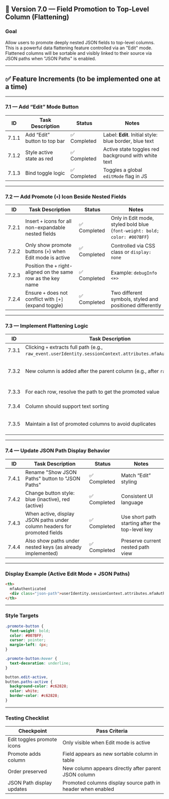 ## 🧩 Version 7.0 — Field Promotion to Top-Level Column (Flattening)

### Goal

Allow users to promote deeply nested JSON fields to top-level columns. This is a powerful data flattening feature controlled via an "Edit" mode. Flattened columns will be sortable and visibly linked to their source via JSON paths when "JSON Paths" is enabled.

---

## ✅ Feature Increments (to be implemented one at a time)

---

### 7.1 — Add “Edit” Mode Button

| ID   | Task Description | Status | Notes |
|------|------------------|--------|-------|
| 7.1.1 | Add “Edit” button to top bar | ✅ Completed | Label: **Edit**. Initial style: blue border, blue text |
| 7.1.2 | Style active state as red | ✅ Completed | Active state toggles red background with white text |
| 7.1.3 | Bind toggle logic | ✅ Completed | Toggles a global `editMode` flag in JS |

---

### 7.2 — Add Promote (`+`) Icon Beside Nested Fields

| ID   | Task Description | Status | Notes |
|------|------------------|--------|-------|
| 7.2.1 | Insert `+` icons for all non-expandable nested fields | ✅ Completed | Only in Edit mode, styled bold blue (`font-weight: bold; color: #007BFF`) |
| 7.2.2 | Only show promote buttons (`+`) when Edit mode is active | ✅ Completed | Controlled via CSS class or `display: none` |
| 7.2.3 | Position the `+` right-aligned on the same row as the key name | ✅ Completed | Example: `debugInfo <+>` |
| 7.2.4 | Ensure `+` does not conflict with `[+]` (expand toggle) | ✅ Completed | Two different symbols, styled and positioned differently |

---

### 7.3 — Implement Flattening Logic

| ID   | Task Description | Status | Notes |
|------|------------------|--------|-------|
| 7.3.1 | Clicking `+` extracts full path (e.g., `raw_event.userIdentity.sessionContext.attributes.mfaAuthenticated`) | ✅ Completed | Store this as the source path |
| 7.3.2 | New column is added after the parent column (e.g., after `raw_event`) | ✅ Completed | Column label should be the last segment (`mfaAuthenticated`) |
| 7.3.3 | For each row, resolve the path to get the promoted value | ✅ Completed | Empty if value doesn't exist |
| 7.3.4 | Column should support text sorting | ✅ Completed | Use existing sort logic |
| 7.3.5 | Maintain a list of promoted columns to avoid duplicates | ✅ Completed | Prevent re-promoting the same path |

---

### 7.4 — Update JSON Path Display Behavior

| ID   | Task Description | Status | Notes |
|------|------------------|--------|-------|
| 7.4.1 | Rename "Show JSON Paths" button to "JSON Paths" | ✅ Completed | Match “Edit” styling |
| 7.4.2 | Change button style: blue (inactive), red (active) | ✅ Completed | Consistent UI language |
| 7.4.3 | When active, display JSON paths under column headers for promoted fields | ✅ Completed | Use short path starting after the top-level key |
| 7.4.4 | Also show paths under nested keys (as already implemented) | ✅ Completed | Preserve current nested path view |

---

### Display Example (Active Edit Mode + JSON Paths)

```html
<th>
  mfaAuthenticated
  <div class="json-path">userIdentity.sessionContext.attributes.mfaAuthenticated</div>
</th>
```

---

### Style Targets

```css
.promote-button {
  font-weight: bold;
  color: #007BFF;
  cursor: pointer;
  margin-left: 4px;
}

.promote-button:hover {
  text-decoration: underline;
}

button.edit-active,
button.paths-active {
  background-color: #c62828;
  color: white;
  border-color: #c62828;
}
```

---

### Testing Checklist

| Checkpoint | Pass Criteria |
|------------|---------------|
| Edit toggles promote icons | Only visible when Edit mode is active |
| Promote adds column | Field appears as new sortable column in table |
| Order preserved | New column appears directly after parent JSON column |
| JSON Path display updates | Promoted columns display source path in header when enabled |
